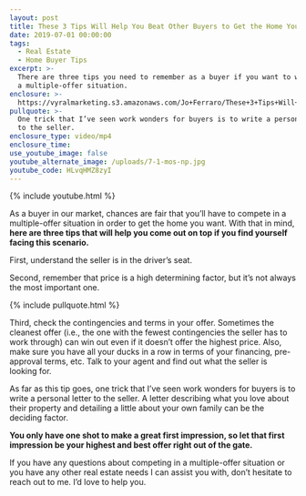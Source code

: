 ```yaml
---
layout: post
title: These 3 Tips Will Help You Beat Other Buyers to Get the Home You Want
date: 2019-07-01 00:00:00
tags:
  - Real Estate
  - Home Buyer Tips
excerpt: >-
  There are three tips you need to remember as a buyer if you want to win out in
  a multiple-offer situation.
enclosure: >-
  https://vyralmarketing.s3.amazonaws.com/Jo+Ferraro/These+3+Tips+Will+Help+You+Beat+Other+Buyers+to+Get+the+Home+You+Want.mp4
pullquote: >-
  One trick that I’ve seen work wonders for buyers is to write a personal letter
  to the seller.
enclosure_type: video/mp4
enclosure_time:
use_youtube_image: false
youtube_alternate_image: /uploads/7-1-mos-np.jpg
youtube_code: HLvqHMZ8zyI
---
```


{% include youtube.html %}

As a buyer in our market, chances are fair that you’ll have to compete in a multiple-offer situation in order to get the home you want. With that in mind, **here are three tips that will help you come out on top if you find yourself facing this scenario.**

First, understand the seller is in the driver’s seat.&nbsp;

Second, remember that price is a high determining factor, but it’s not always the most important one.

{% include pullquote.html %}

Third, check the contingencies and terms in your offer. Sometimes the cleanest offer (i.e., the one with the fewest contingencies the seller has to work through) can win out even if it doesn’t offer the highest price. Also, make sure you have all your ducks in a row in terms of your financing, pre-approval terms, etc. Talk to your agent and find out what the seller is looking for.&nbsp;

As far as this tip goes, one trick that I’ve seen work wonders for buyers is to write a personal letter to the seller. A letter describing what you love about their property and detailing a little about your own family can be the deciding factor.&nbsp;

**You only have one shot to make a great first impression, so let that first impression be your highest and best offer right out of the gate.**

If you have any questions about competing in a multiple-offer situation or you have any other real estate needs I can assist you with, don’t hesitate to reach out to me. I’d love to help you.